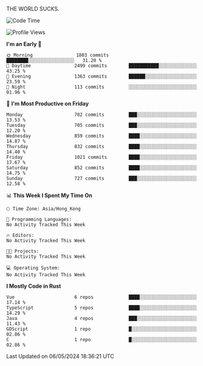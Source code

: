 THE WORLD SUCKS.

<!--START_SECTION:waka-->
![Code Time](http://img.shields.io/badge/Code%20Time-170%20hrs%2049%20mins-blue)

![Profile Views](http://img.shields.io/badge/Profile%20Views-0-blue)

**I'm an Early 🐤** 

```text
🌞 Morning                1803 commits        ████████░░░░░░░░░░░░░░░░░   31.20 % 
🌆 Daytime                2499 commits        ███████████░░░░░░░░░░░░░░   43.25 % 
🌃 Evening                1363 commits        ██████░░░░░░░░░░░░░░░░░░░   23.59 % 
🌙 Night                  113 commits         ░░░░░░░░░░░░░░░░░░░░░░░░░   01.96 % 
```
📅 **I'm Most Productive on Friday** 

```text
Monday                   782 commits         ███░░░░░░░░░░░░░░░░░░░░░░   13.53 % 
Tuesday                  705 commits         ███░░░░░░░░░░░░░░░░░░░░░░   12.20 % 
Wednesday                859 commits         ████░░░░░░░░░░░░░░░░░░░░░   14.87 % 
Thursday                 832 commits         ████░░░░░░░░░░░░░░░░░░░░░   14.40 % 
Friday                   1021 commits        ████░░░░░░░░░░░░░░░░░░░░░   17.67 % 
Saturday                 852 commits         ████░░░░░░░░░░░░░░░░░░░░░   14.75 % 
Sunday                   727 commits         ███░░░░░░░░░░░░░░░░░░░░░░   12.58 % 
```


📊 **This Week I Spent My Time On** 

```text
🕑︎ Time Zone: Asia/Hong_Kong

💬 Programming Languages: 
No Activity Tracked This Week

🔥 Editors: 
No Activity Tracked This Week

🐱‍💻 Projects: 
No Activity Tracked This Week

💻 Operating System: 
No Activity Tracked This Week
```

**I Mostly Code in Rust** 

```text
Vue                      6 repos             ████░░░░░░░░░░░░░░░░░░░░░   17.14 % 
TypeScript               5 repos             ████░░░░░░░░░░░░░░░░░░░░░   14.29 % 
Java                     4 repos             ███░░░░░░░░░░░░░░░░░░░░░░   11.43 % 
GDScript                 1 repo              █░░░░░░░░░░░░░░░░░░░░░░░░   02.86 % 
C                        1 repo              █░░░░░░░░░░░░░░░░░░░░░░░░   02.86 % 
```




 Last Updated on 06/05/2024 18:36:21 UTC
<!--END_SECTION:waka-->
